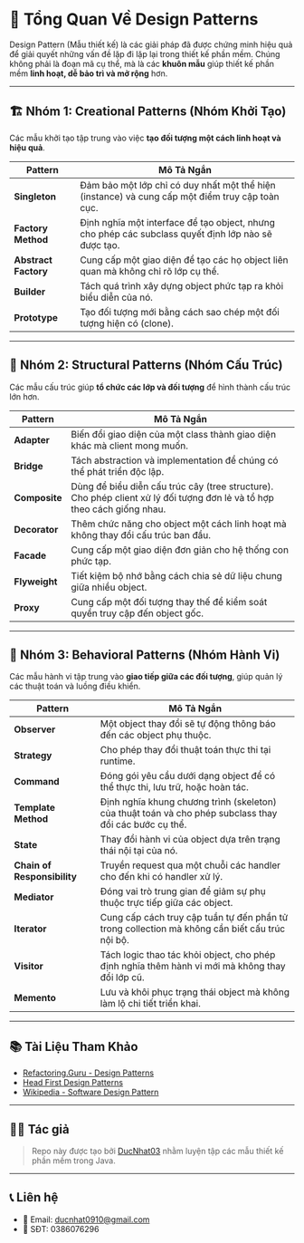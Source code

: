 # 🧠 Tổng Quan Về Design Patterns

Design Pattern (Mẫu thiết kế) là các giải pháp đã được chứng minh hiệu quả để giải quyết những vấn đề lặp đi lặp lại trong thiết kế phần mềm. Chúng không phải là đoạn mã cụ thể, mà là các **khuôn mẫu** giúp thiết kế phần mềm **linh hoạt, dễ bảo trì và mở rộng** hơn.

---

## 🏗️ Nhóm 1: Creational Patterns (Nhóm Khởi Tạo)

Các mẫu khởi tạo tập trung vào việc **tạo đối tượng một cách linh hoạt và hiệu quả**.

| Pattern | Mô Tả Ngắn |
|--------|------------|
| **Singleton** | Đảm bảo một lớp chỉ có duy nhất một thể hiện (instance) và cung cấp một điểm truy cập toàn cục. |
| **Factory Method** | Định nghĩa một interface để tạo object, nhưng cho phép các subclass quyết định lớp nào sẽ được tạo. |
| **Abstract Factory** | Cung cấp một giao diện để tạo các họ object liên quan mà không chỉ rõ lớp cụ thể. |
| **Builder** | Tách quá trình xây dựng object phức tạp ra khỏi biểu diễn của nó. |
| **Prototype** | Tạo đối tượng mới bằng cách sao chép một đối tượng hiện có (clone). |

---

## 🧩 Nhóm 2: Structural Patterns (Nhóm Cấu Trúc)

Các mẫu cấu trúc giúp **tổ chức các lớp và đối tượng** để hình thành cấu trúc lớn hơn.

| Pattern | Mô Tả Ngắn |
|--------|------------|
| **Adapter** | Biến đổi giao diện của một class thành giao diện khác mà client mong muốn. |
| **Bridge** | Tách abstraction và implementation để chúng có thể phát triển độc lập. |
| **Composite** | Dùng để biểu diễn cấu trúc cây (tree structure). Cho phép client xử lý đối tượng đơn lẻ và tổ hợp theo cách giống nhau. |
| **Decorator** | Thêm chức năng cho object một cách linh hoạt mà không thay đổi cấu trúc ban đầu. |
| **Facade** | Cung cấp một giao diện đơn giản cho hệ thống con phức tạp. |
| **Flyweight** | Tiết kiệm bộ nhớ bằng cách chia sẻ dữ liệu chung giữa nhiều object. |
| **Proxy** | Cung cấp một đối tượng thay thế để kiểm soát quyền truy cập đến object gốc. |

---

## 🔄 Nhóm 3: Behavioral Patterns (Nhóm Hành Vi)

Các mẫu hành vi tập trung vào **giao tiếp giữa các đối tượng**, giúp quản lý các thuật toán và luồng điều khiển.

| Pattern | Mô Tả Ngắn |
|--------|------------|
| **Observer** | Một object thay đổi sẽ tự động thông báo đến các object phụ thuộc. |
| **Strategy** | Cho phép thay đổi thuật toán thực thi tại runtime. |
| **Command** | Đóng gói yêu cầu dưới dạng object để có thể thực thi, lưu trữ, hoặc hoàn tác. |
| **Template Method** | Định nghĩa khung chương trình (skeleton) của thuật toán và cho phép subclass thay đổi các bước cụ thể. |
| **State** | Thay đổi hành vi của object dựa trên trạng thái nội tại của nó. |
| **Chain of Responsibility** | Truyền request qua một chuỗi các handler cho đến khi có handler xử lý. |
| **Mediator** | Đóng vai trò trung gian để giảm sự phụ thuộc trực tiếp giữa các object. |
| **Iterator** | Cung cấp cách truy cập tuần tự đến phần tử trong collection mà không cần biết cấu trúc nội bộ. |
| **Visitor** | Tách logic thao tác khỏi object, cho phép định nghĩa thêm hành vi mới mà không thay đổi lớp cũ. |
| **Memento** | Lưu và khôi phục trạng thái object mà không làm lộ chi tiết triển khai. |

---

## 📚 Tài Liệu Tham Khảo

- [Refactoring.Guru - Design Patterns](https://refactoring.guru/design-patterns)
- [Head First Design Patterns](https://www.oreilly.com/library/view/head-first-design/0596007124/)
- [Wikipedia - Software Design Pattern](https://en.wikipedia.org/wiki/Software_design_pattern)

---

## 🧑‍💻 Tác giả

> Repo này được tạo bởi [DucNhat03](https://github.com/DucNhat03) nhằm luyện tập các mẫu thiết kế phần mềm trong Java.

---

## 📞 Liên hệ

- 📧 Email: ducnhat0910@gmail.com  
- 📱 SĐT: 0386076296

